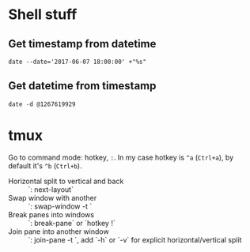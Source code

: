 # Shell stuff

## Get timestamp from datetime

    date --date='2017-06-07 18:00:00' +"%s"

## Get datetime from timestamp

    date -d @1267619929

# tmux

Go to command mode: hotkey, `:`. In my case hotkey is `^a` (`Ctrl+a`), by default it's `^b` (`Ctrl+b`).

<dl>
  <dt>Horizontal split to vertical and back</dt>
  <dd>`: next-layout`</dd>

  <dt>Swap window with another</dt>
  <dd>`: swap-window -t <int>`</dd>

  <dt>Break panes into windows</dt>
  <dd>`: break-pane` or `hotkey !`</dd>

  <dt>Join pane into another window</dt>
  <dd>`: join-pane -t <int>`, add `-h` or `-v` for explicit horizontal/vertical split</dd>
</dl>
